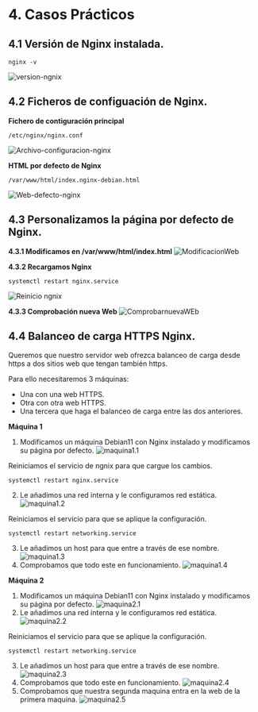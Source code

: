 # 4. Casos Prácticos

## 4.1 Versión de Nginx instalada.
```
nginx -v
```
![version-ngnix](https://github.com/juangonzalezmiret/Nginx/blob/35d88d5a4817f5d6c1385f1cfc3672906b93cf5f/Imagenes/NginxVersion.png)




## 4.2 Ficheros de configuación de Nginx.

__Fichero de contiguración principal__
```
/etc/nginx/nginx.conf
```
![Archivo-configuracion-nginx](https://github.com/juangonzalezmiret/Nginx/blob/4d4dd5e1505f31e31acef88a1048af81568e968b/Imagenes/confnginx.png)


__HTML por defecto de Nginx__
```
/var/www/html/index.nginx-debian.html  
```
![Web-defecto-nginx](https://github.com/juangonzalezmiret/Nginx/blob/70b48775a231a837e07d90d14209301a50361caa/Imagenes/web-defecto-nginx.png)





## 4.3 Personalizamos la página por defecto de Nginx.

__4.3.1 Modificamos en /var/www/html/index.html__
![ModificacionWeb](https://github.com/juangonzalezmiret/Nginx/blob/905a8b3d5d24c44355aa05d979ec19ca64f3ecad/Imagenes/ModWEb-nginx.png)


__4.3.2 Recargamos Nginx__
```
systemctl restart nginx.service
```
![Reinicio ngnix](https://github.com/juangonzalezmiret/Nginx/blob/ae4eee39b1303d2c8c72072136de54c782a76118/Imagenes/reinicionginx.png)


__4.3.3 Comprobación nueva Web__
![ComprobarnuevaWEb](https://github.com/juangonzalezmiret/Nginx/blob/e912be3079625b85e2dc5eb84bf45f2a7f2f3729/Imagenes/Comprobacion-nuevaweb-ngnix.png)




## 4.4 Balanceo de carga HTTPS Nginx.
Queremos que nuestro servidor web ofrezca balanceo de carga desde https  a dos sitios web que tengan también https.

Para ello necesitaremos 3 máquinas:
- Una con una web HTTPS.
- Otra con otra web HTTPS.
- Una tercera que haga el balanceo de carga entre las dos anteriores.

__Máquina 1__
1. Modificamos un máquina Debian11 con Nginx instalado y modificamos su página por defecto.
![maquina1.1](https://github.com/juangonzalezmiret/Nginx/blob/70dd980fc41b87a303b1e21384695453121291fa/Imagenes/maquina1.1.png)

Reiniciamos el servicio de ngnix para que cargue los cambios.
```
systemctl restart nginx.service
```
2. Le añadimos una red interna y le configuramos red estática.
![maquina1.2](https://github.com/juangonzalezmiret/Nginx/blob/710642492d8e45258c3e735b37d7373ff483714b/Imagenes/maquina1.2.png)

Reiniciamos el servicio para que se aplique la configuración.
```
systemctl restart networking.service
```



3. Le añadimos un host para que entre a través de ese nombre.
![maquina1.3](https://github.com/juangonzalezmiret/Nginx/blob/61d4031ace27b93afc23d3794c335e52b5829eb9/Imagenes/maquina1.3.png)
4. Comprobamos que todo este en funcionamiento.
![maquina1.4](https://github.com/juangonzalezmiret/Nginx/blob/43ef6707f2d972469258017a8482ee52ec5268aa/Imagenes/maquina1.4.png)


__Máquina 2__
1. Modificamos un máquina Debian11 con Nginx instalado y modificamos su página por defecto.
![maquina2.1](https://github.com/juangonzalezmiret/Nginx/blob/ad8b137d282a45df2683b3ef1e0edef8db204af1/Imagenes/maquina2.1.png)
2. Le añadimos una red interna y le configuramos red estática.
![maquina2.2](https://github.com/juangonzalezmiret/Nginx/blob/9d929f31ee67403871740fd729785c7147ee0ab5/Imagenes/maquina2.2.png)

Reiniciamos el servicio para que se aplique la configuración.
```
systemctl restart networking.service
```
3. Le añadimos un host para que entre a través de ese nombre.
![maquina2.3]()
4. Comprobamos que todo este en funcionamiento.
![maquina2.4]()
5. Comprobamos que nuestra segunda maquina entra en la web de la primera maquina.
![maquina2.5]()
